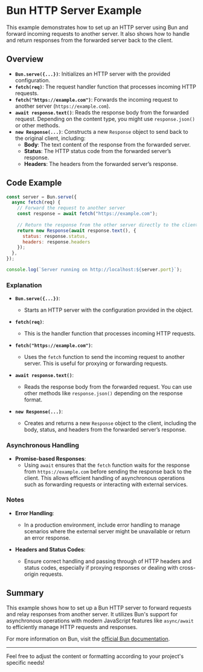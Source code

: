 
# Bun HTTP Server Example

This example demonstrates how to set up an HTTP server using Bun and forward incoming requests to another server. It also shows how to handle and return responses from the forwarded server back to the client.

## Overview

- **`Bun.serve({...})`**: Initializes an HTTP server with the provided configuration.
- **`fetch(req)`**: The request handler function that processes incoming HTTP requests.
- **`fetch("https://example.com")`**: Forwards the incoming request to another server (`https://example.com`).
- **`await response.text()`**: Reads the response body from the forwarded request. Depending on the content type, you might use `response.json()` or other methods.
- **`new Response(...)`**: Constructs a new `Response` object to send back to the original client, including:
  - **Body**: The text content of the response from the forwarded server.
  - **Status**: The HTTP status code from the forwarded server’s response.
  - **Headers**: The headers from the forwarded server’s response.

## Code Example

```javascript
const server = Bun.serve({
  async fetch(req) {
    // Forward the request to another server
    const response = await fetch("https://example.com");
    
    // Return the response from the other server directly to the client
    return new Response(await response.text(), {
      status: response.status,
      headers: response.headers
    });
  },
});

console.log(`Server running on http://localhost:${server.port}`);
```

### Explanation

- **`Bun.serve({...})`**:
  - Starts an HTTP server with the configuration provided in the object.
  
- **`fetch(req)`**:
  - This is the handler function that processes incoming HTTP requests.

- **`fetch("https://example.com")`**:
  - Uses the `fetch` function to send the incoming request to another server. This is useful for proxying or forwarding requests.

- **`await response.text()`**:
  - Reads the response body from the forwarded request. You can use other methods like `response.json()` depending on the response format.

- **`new Response(...)`**:
  - Creates and returns a new `Response` object to the client, including the body, status, and headers from the forwarded server’s response.

### Asynchronous Handling

- **Promise-based Responses**:
  - Using `await` ensures that the `fetch` function waits for the response from `https://example.com` before sending the response back to the client. This allows efficient handling of asynchronous operations such as forwarding requests or interacting with external services.

### Notes

- **Error Handling**:
  - In a production environment, include error handling to manage scenarios where the external server might be unavailable or return an error response.

- **Headers and Status Codes**:
  - Ensure correct handling and passing through of HTTP headers and status codes, especially if proxying responses or dealing with cross-origin requests.

## Summary

This example shows how to set up a Bun HTTP server to forward requests and relay responses from another server. It utilizes Bun's support for asynchronous operations with modern JavaScript features like `async/await` to efficiently manage HTTP requests and responses.

For more information on Bun, visit the [official Bun documentation](https://bun.sh/docs).

---

Feel free to adjust the content or formatting according to your project's specific needs!